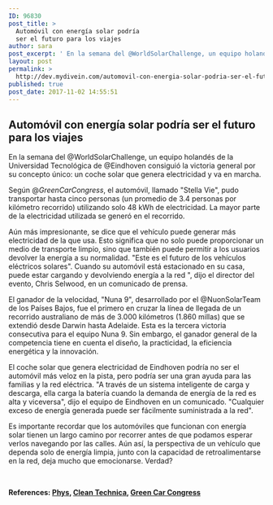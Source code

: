 ```yaml
---
ID: 96830
post_title: >
  Automóvil con energía solar podría
  ser el futuro para los viajes
author: sara
post_excerpt: ' En la semana del @WorldSolarChallenge, un equipo holandés de la Universidad Tecnológica de @Eindhoven consiguió la victoria general por su concepto único: un coche solar que genera electricidad y va en marcha.'
layout: post
permalink: >
  http://dev.mydivein.com/automovil-con-energia-solar-podria-ser-el-futuro-para-los-viajes/
published: true
post_date: 2017-11-02 14:55:51
---
```

<h2><b style="font-family: -apple-system, BlinkMacSystemFont, 'Segoe UI', Roboto, Oxygen-Sans, Ubuntu, Cantarell, 'Helvetica Neue', sans-serif">Automóvil con energía solar podría ser el futuro para los viajes</b></h2>
<span style="font-weight: 400">En la semana del @</span><span style="font-weight: 400">WorldSolarChallenge,</span><span style="font-weight: 400"> un equipo holandés de la Universidad Tecnológica de @Eindhoven consiguió la victoria general por su concepto único: un coche solar que genera electricidad y va en marcha.</span><b> </b>

<span style="font-weight: 400">Según @</span><i><span style="font-weight: 400">GreenCarCongress</span></i><span style="font-weight: 400">, el automóvil, llamado "Stella Vie", pudo transportar hasta cinco personas (un promedio de 3.4 personas por kilómetro recorrido) utilizando solo 48 kWh de electricidad. La mayor parte de la electricidad utilizada se generó en el recorrido.</span>

<span style="font-weight: 400">Aún más impresionante, se dice que el vehículo puede generar más electricidad de la que usa. Esto significa que no solo puede proporcionar un medio de transporte limpio, sino que también puede permitir a los usuarios devolver la energía a su normalidad. "Este es el futuro de los vehículos eléctricos solares". Cuando su automóvil está estacionado en su casa, puede estar cargando y devolviendo energía a la red ", dijo el director del evento, Chris Selwood, en un comunicado de prensa.</span>

<span style="font-weight: 400">El ganador de la velocidad, "Nuna 9", desarrollado por el @NuonSolarTeam de los Países Bajos, fue el primero en cruzar la línea de llegada de un recorrido australiano de más de 3.000 kilómetros (1.860 millas) que se extendió desde Darwin hasta Adelaide. Esta es la tercera victoria consecutiva para el equipo Nuna 9. Sin embargo, el ganador general de la competencia tiene en cuenta el diseño, la practicidad, la eficiencia energética y la innovación.</span>

<span style="font-weight: 400">El coche solar que genera electricidad de Eindhoven podría no ser el automóvil más veloz en la pista, pero podría ser una gran ayuda para las familias y la red eléctrica. "A través de un sistema inteligente de carga y descarga, ella carga la batería cuando la demanda de energía de la red es alta y viceversa", dijo el equipo de Eindhoven en un comunicado. "Cualquier exceso de energía generada puede ser fácilmente suministrada a la red".</span>

<span style="font-weight: 400">Es importante recordar que los automóviles que funcionan con energía solar tienen un largo camino por recorrer antes de que podamos esperar verlos navegando por las calles. Aún así, la perspectiva de un vehículo que dependa solo de energía limpia, junto con la capacidad de retroalimentarse en la red, deja mucho que emocionarse. Verdad?</span>

<b> </b>

<b>References: </b><a href="https://phys.org/news/2017-10-futuristic-solar-powered-dutch-family-car.html"><b>Phys</b></a><b>, </b><a href="https://cleantechnica.com/2017/10/16/eindhoven-university-technology-team-wins-world-solar-challenge-cruiser-class-solar-car-race-3rd-time/"><b>Clean Technica</b></a><b>, <a href="http://www.greencarcongress.com/">Green Car Congress</a></b>